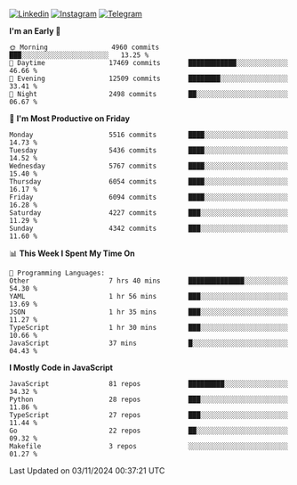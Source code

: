 [![Linkedin](https://img.shields.io/badge/-Archie-blue?style=flat-square&labelColor=gray&logo=Linkedin&logoColor=white&link=https://www.linkedin.com/in/archisdi)](https://www.linkedin.com/in/archisdi)
[![Instagram](https://img.shields.io/badge/-@archisdi-orange?style=flat-square&labelColor=gray&logo=Instagram&logoColor=white&link=https://www.instagram.com/archisdi)](https://www.instagram.com/archisdi)
[![Telegram](https://img.shields.io/badge/-aai-informational?style=flat-square&labelColor=gray&logo=telegram&logoColor=white&link=https://t.me/archisdi)](https://t.me/archisdi)

<!--START_SECTION:waka-->
**I'm an Early 🐤** 

```text
🌞 Morning                4960 commits        ███░░░░░░░░░░░░░░░░░░░░░░   13.25 % 
🌆 Daytime                17469 commits       ████████████░░░░░░░░░░░░░   46.66 % 
🌃 Evening                12509 commits       ████████░░░░░░░░░░░░░░░░░   33.41 % 
🌙 Night                  2498 commits        ██░░░░░░░░░░░░░░░░░░░░░░░   06.67 % 
```
📅 **I'm Most Productive on Friday** 

```text
Monday                   5516 commits        ████░░░░░░░░░░░░░░░░░░░░░   14.73 % 
Tuesday                  5436 commits        ████░░░░░░░░░░░░░░░░░░░░░   14.52 % 
Wednesday                5767 commits        ████░░░░░░░░░░░░░░░░░░░░░   15.40 % 
Thursday                 6054 commits        ████░░░░░░░░░░░░░░░░░░░░░   16.17 % 
Friday                   6094 commits        ████░░░░░░░░░░░░░░░░░░░░░   16.28 % 
Saturday                 4227 commits        ███░░░░░░░░░░░░░░░░░░░░░░   11.29 % 
Sunday                   4342 commits        ███░░░░░░░░░░░░░░░░░░░░░░   11.60 % 
```


📊 **This Week I Spent My Time On** 

```text
💬 Programming Languages: 
Other                    7 hrs 40 mins       ██████████████░░░░░░░░░░░   54.30 % 
YAML                     1 hr 56 mins        ███░░░░░░░░░░░░░░░░░░░░░░   13.69 % 
JSON                     1 hr 35 mins        ███░░░░░░░░░░░░░░░░░░░░░░   11.27 % 
TypeScript               1 hr 30 mins        ███░░░░░░░░░░░░░░░░░░░░░░   10.66 % 
JavaScript               37 mins             █░░░░░░░░░░░░░░░░░░░░░░░░   04.43 % 
```

**I Mostly Code in JavaScript** 

```text
JavaScript               81 repos            █████████░░░░░░░░░░░░░░░░   34.32 % 
Python                   28 repos            ███░░░░░░░░░░░░░░░░░░░░░░   11.86 % 
TypeScript               27 repos            ███░░░░░░░░░░░░░░░░░░░░░░   11.44 % 
Go                       22 repos            ██░░░░░░░░░░░░░░░░░░░░░░░   09.32 % 
Makefile                 3 repos             ░░░░░░░░░░░░░░░░░░░░░░░░░   01.27 % 
```




 Last Updated on 03/11/2024 00:37:21 UTC
<!--END_SECTION:waka-->